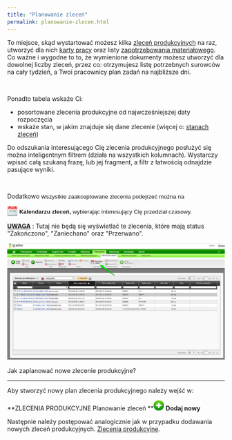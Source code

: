 ```yaml
---
title: "Planowanie zleceń"
permalink: planowanie-zlecen.html 
---
```

  

To miejsce, skąd wystartować możesz kilka <a href="/zlecenia-produkcyjne">zleceń produkcyjnych</a> na raz, utworzyć dla nich <a href="/karty-pracy">karty pracy</a> oraz listy <a href="/zapotrzebowanie-materialowe">zapotrzebowania materiałowego</a>. Co ważne i wygodne to to, że wymienione dokumenty możesz utworzyć dla dowolnej liczby zleceń, przez co: otrzymujesz listę potrzebnych surowców na cały tydzień, a Twoi pracownicy plan zadań na najbliższe dni.

<br>
    

Ponadto tabela wskaże Ci:

- posortowane zlecenia produkcyjne od najwcześniejszej daty rozpoczęcia
- wskaże stan, w jakim znajduje się dane zlecenie (więcej o: <a href="/stany-i-statusy-zlecen">stanach zleceń</a>)

Do odszukania interesującego Cię zlecenia produkcyjnego posłużyć się można inteligentnym filtrem (działa na wszystkich kolumnach). Wystarczy wpisać całą szukaną frazę, lub jej fragment, a filtr z łatwością odnajdzie pasujące wyniki.

<br>
        

Dodatkowo w<span style="font-size:10pt;font-family:Arial,sans-serif;background-color:transparent">szystkie zaakceptowane zlecenia podejrzeć można na </span>

<img border="0" src="/images/calendarIcon24.png" style="font-size:10pt;background-color:transparent;vertical-align:-6px"> <b style="font-family:Arial,sans-serif;font-size:10pt;background-color:transparent">Kalendarzu
                zleceń, </b><span style="font-family:Arial,sans-serif;font-size:10pt;background-color:transparent">wybierając interesujący Cię przedział czasowy. </span>

**<u>UWAGA</u>** : Tutaj nie będą się wyświetlać te zlecenia, które mają status "Zakończono", "Zaniechano" oraz "Przerwano". 

[![](/images/planowanie-%20planowanie%20zlece%C5%84%20strza%C5%82ki.png)](/images/planowanie-%20planowanie%20zlece%C5%84%20strza%C5%82ki.png)

  

Jak zaplanować nowe zlecenie produkcyjne?  

* * *

Aby stworzyć nowy plan zlecenia produkcyjnego należy wejść w:

  

**ZLECENIA PRODUKCYJNE Planowanie zleceń **![](/images/newIcon24.png) **Dodaj nowy**

  

Następnie należy postępować analogicznie jak w przypadku dodawania nowych zleceń produkcyjnych. <a href="/zlecenia-produkcyjne">Zlecenia produkcyjne</a>.

